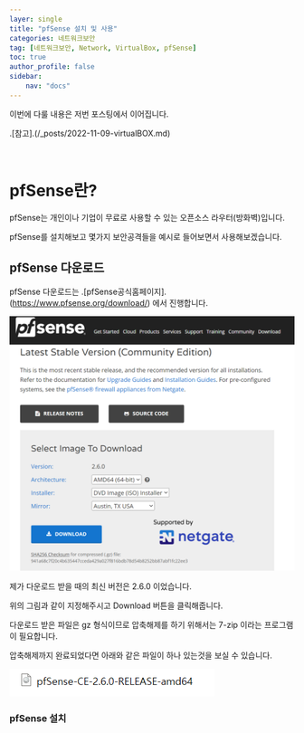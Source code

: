 ```yaml
---
layer: single
title: "pfSense 설치 및 사용"
categories: 네트워크보안
tag: [네트워크보안, Network, VirtualBox, pfSense]
toc: true
author_profile: false
sidebar: 
    nav: "docs"
---
```



이번에 다룰 내용은 저번 포스팅에서 이어집니다.

.[참고].(/_posts/2022-11-09-virtualBOX.md)

&nbsp;

# pfSense란?

pfSense는 개인이나 기업이 무료로 사용할 수 있는 오픈소스 라우터(방화벽)입니다.

pfSense를 설치해보고 몇가지 보안공격들을 예시로 들어보면서 사용해보겠습니다.

## pfSense 다운로드

pfSense 다운로드는 .[pfSense공식홈페이지].(https://www.pfsense.org/download/) 에서 진행합니다.

![image](/images/2022-11-10-pfSense01.png)


제가 다운로드 받을 때의 최신 버전은 2.6.0 이었습니다.

위의 그림과 같이 지정해주시고 Download 버튼을 클릭해줍니다.

다운로드 받은 파일은 gz 형식이므로 압축해제를 하기 위해서는 7-zip 이라는 프로그램이 필요합니다.

압축해제까지 완료되었다면 아래와 같은 파일이 하나 있는것을 보실 수 있습니다.

![image](/images/2022-11-10-pfSense02.png)

### pfSense 설치

